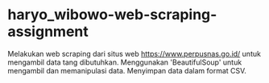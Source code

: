 # haryo_wibowo-web-scraping-assignment
Melakukan web scraping dari situs web https://www.perpusnas.go.id/ untuk mengambil data tang dibutuhkan.
Menggunakan 'BeautifulSoup' untuk mengambil dan memanipulasi data.
Menyimpan data dalam format CSV.